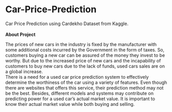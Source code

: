 # Car-Price-Prediction
Car Price Prediction using Cardekho Dataset from Kaggle.<br><br>
<b>About Project</b>
<p>The prices of new cars in the industry is fixed by the manufacturer with some additional costs incurred by the Government in the form of taxes. So, customers buying a new car can be assured of the money they invest to be worthy. But due to the increased price of new cars and the incapability of customers to buy new cars due to the lack of funds, used cars sales are on a global increase.<br>
There is a need for a used car price prediction system to effectively determine the worthiness of the car using a variety of features. Even though there are websites that offers this service, their prediction method may not be the best. Besides, different models and systems may contribute on predicting power for a used car’s actual market value. It is important to know their actual market value while both buying and selling.</p>

